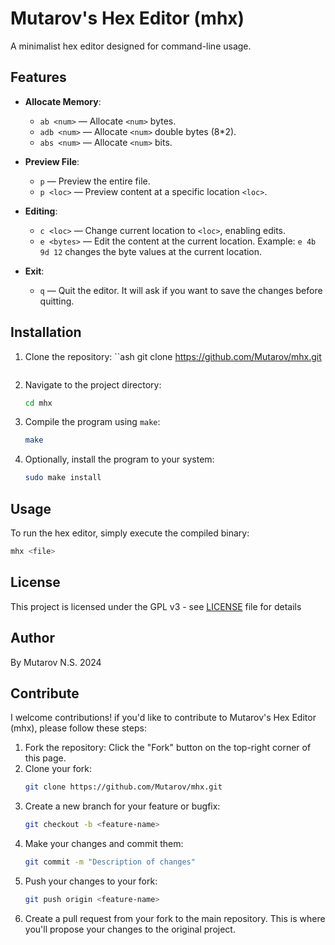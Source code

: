 # Mutarov's Hex Editor (mhx)

A minimalist hex editor designed for command-line usage.

## Features

- **Allocate Memory**:
  - `ab <num>` — Allocate `<num>` bytes.
  - `adb <num>` — Allocate `<num>` double bytes (8*2).
  - `abs <num>` — Allocate `<num>` bits.
  
- **Preview File**:
  - `p` — Preview the entire file.
  - `p <loc>` — Preview content at a specific location `<loc>`.

- **Editing**:
  - `c <loc>` — Change current location to `<loc>`, enabling edits.
  - `e <bytes>` — Edit the content at the current location. Example: `e 4b 9d 12` changes the byte values at the current location.

- **Exit**:
  - `q` — Quit the editor. It will ask if you want to save the changes before quitting.
  
## Installation

1. Clone the repository:
   ``ash
   git clone https://github.com/Mutarov/mhx.git
   ```
2. Navigate to the project directory:
   ```sh
   cd mhx
   ```
3. Compile the program using `make`:
   ```sh
   make
   ```
4. Optionally, install the program to your system:
   ```sh
   sudo make install
   ```
## Usage
To run the hex editor, simply execute the compiled binary:
```sh
mhx <file>
```
## License
This project is licensed under the GPL v3 - see [LICENSE](LICENSE) file for details
## Author
By Mutarov N.S. 2024
## Contribute
I welcome contributions! if you'd like to contribute to Mutarov's Hex Editor (mhx), please follow these steps:
1. Fork the repository: Click the "Fork" button on the top-right corner of this page.
2. Clone your fork:
   ```bash
   git clone https://github.com/Mutarov/mhx.git
   ```
3. Create a new branch for your feature or bugfix:
   ```bash
   git checkout -b <feature-name>
   ```
4. Make your changes and commit them:
   ```bash
   git commit -m "Description of changes"
   ```
5. Push your changes to your fork:
   ```bash
   git push origin <feature-name>
   ```
6. Create a pull request from your fork to the main repository. This is where you'll propose your changes to the original project.
